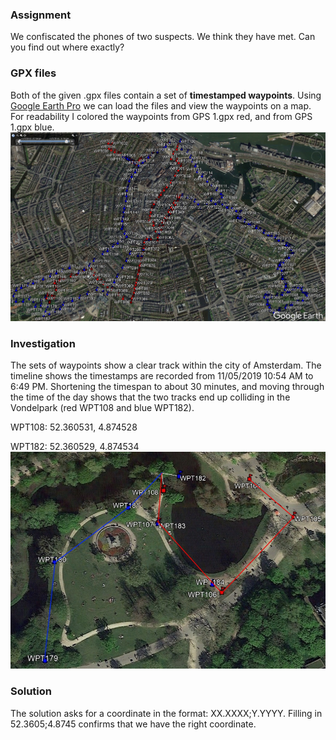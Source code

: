 ### Assignment
We confiscated the phones of two suspects. We think they have met. Can you find out where exactly?

### GPX files
Both of the given .gpx files contain a set of **timestamped waypoints**. Using [Google Earth Pro](https://www.google.com/earth/versions/#earth-pro "Google Earth Pro") we can load the files and view the waypoints on a map. For readability I colored the waypoints from GPS 1.gpx red, and from GPS 1.gpx blue.
![waypoints](images/waypoints.jpg "waypoints")

### Investigation
The sets of waypoints show a clear track within the city of Amsterdam. The timeline shows the timestamps are recorded from 11/05/2019 10:54 AM to 6:49 PM. Shortening the timespan to about 30 minutes, and moving through the time of the day shows that the two tracks end up colliding in the Vondelpark (red WPT108 and blue WPT182).

WPT108: 52.360531, 4.874528

WPT182: 52.360529, 4.874534
![tracks](images/tracks.jpg "tracks")

### Solution
The solution asks for a coordinate in the format: XX.XXXX;Y.YYYY. Filling in 52.3605;4.8745 confirms that we have the right coordinate.
